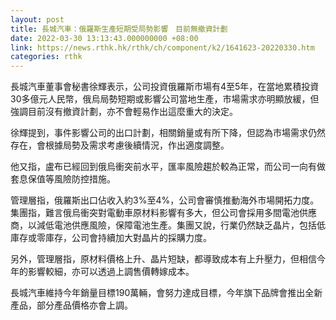 ```yaml
---
layout: post
title: 長城汽車：俄羅斯生產短期受局勢影響　目前無撤資計劃
date: 2022-03-30 13:13:43.000000000 +08:00
link: https://news.rthk.hk/rthk/ch/component/k2/1641623-20220330.htm
categories: rthk
---
```


長城汽車董事會秘書徐輝表示，公司投資俄羅斯市場有4至5年，在當地累積投資30多億元人民幣，俄烏局勢短期或影響公司當地生產，市場需求亦明顯放緩，但強調目前沒有撤資計劃，亦不會輕易作出這麼重大的決定。

徐輝提到，事件影響公司的出口計劃，相關銷量或有所下降，但認為市場需求仍然存在，會根據局勢及需求考慮後續情況，作出適度調整。

他又指，盧布已經回到俄烏衝突前水平，匯率風險趨於較為正常，而公司一向有做套息保值等風險防控措施。

管理層指，俄羅斯出口佔收入約3%至4%，公司會審慎推動海外市場開拓力度。集團指，難言俄烏衝突對電動車原材料影響有多大，但公司會採用多間電池供應商，以減低電池供應風險，保障電池生產。集團又說，行業仍然缺乏晶片，包括低庫存或零庫存，公司會持續加大對晶片的採購力度。

另外，管理層指，原材料價格上升、晶片短缺，都導致成本有上升壓力，但相信今年的影響較細，亦可以透過上調售價轉嫁成本。

長城汽車維持今年銷量目標190萬輛，會努力達成目標，今年旗下品牌會推出全新產品，部分產品價格亦會上調。
